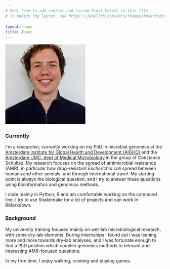 ```yaml
---
# Feel free to add content and custom Front Matter to this file.
# To modify the layout, see https://jekyllrb.com/docs/themes/#overriding-theme-defaults

layout: home
title: About
---
```


![photo](Img/Boas-van-der-Putten.png "Boas")

### Currently

I'm a researcher, currently working on my PhD in microbial genomics at the [Amsterdam Institute for Global Health and Development (AIGHD)](https://www.aighd.org/) and the [Amsterdam UMC, dept of Medical Microbiology](https://www.amc.nl/web/home.htm) in the group of Constance Schultsz. My research focuses on the spread of antimicrobial resistance (AMR), in particular how drug-resistant *Escherichia coli* spread between humans and other animals, and through international travel. My starting point is always the biological question, and I try to answer these questions using bioinformatics and genomics methods.

I code mainly in Python, R and am comfortable working on the command line. I try to use Snakemake for a lot of projects and can work in RMarkdown.

###  Background

My university training focused mainly on wet-lab microbiological research, with some dry-lab elements. During internships I found out I was leaning more and more towards dry-lab analyses, and I was fortunate enough to find a PhD position which couples genomics methods to relevant and interesting AMR-focused questions.

In my free time, I enjoy walking, cooking and playing games. 
